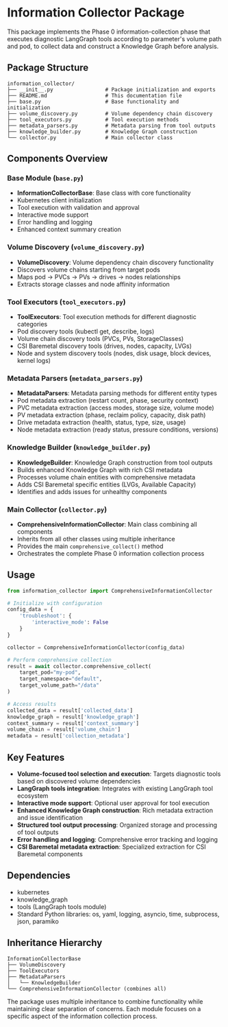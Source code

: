 # Information Collector Package

This package implements the Phase 0 information-collection phase that executes diagnostic LangGraph tools according to parameter's volume path and pod, to collect data and construct a Knowledge Graph before analysis.

## Package Structure

```
information_collector/
├── __init__.py                 # Package initialization and exports
├── README.md                   # This documentation file
├── base.py                     # Base functionality and initialization
├── volume_discovery.py         # Volume dependency chain discovery
├── tool_executors.py           # Tool execution methods
├── metadata_parsers.py         # Metadata parsing from tool outputs
├── knowledge_builder.py        # Knowledge Graph construction
└── collector.py                # Main collector class
```

## Components Overview

### Base Module (`base.py`)
- **InformationCollectorBase**: Base class with core functionality
- Kubernetes client initialization
- Tool execution with validation and approval
- Interactive mode support
- Error handling and logging
- Enhanced context summary creation

### Volume Discovery (`volume_discovery.py`)
- **VolumeDiscovery**: Volume dependency chain discovery functionality
- Discovers volume chains starting from target pods
- Maps pod → PVCs → PVs → drives → nodes relationships
- Extracts storage classes and node affinity information

### Tool Executors (`tool_executors.py`)
- **ToolExecutors**: Tool execution methods for different diagnostic categories
- Pod discovery tools (kubectl get, describe, logs)
- Volume chain discovery tools (PVCs, PVs, StorageClasses)
- CSI Baremetal discovery tools (drives, nodes, capacity, LVGs)
- Node and system discovery tools (nodes, disk usage, block devices, kernel logs)

### Metadata Parsers (`metadata_parsers.py`)
- **MetadataParsers**: Metadata parsing methods for different entity types
- Pod metadata extraction (restart count, phase, security context)
- PVC metadata extraction (access modes, storage size, volume mode)
- PV metadata extraction (phase, reclaim policy, capacity, disk path)
- Drive metadata extraction (health, status, type, size, usage)
- Node metadata extraction (ready status, pressure conditions, versions)

### Knowledge Builder (`knowledge_builder.py`)
- **KnowledgeBuilder**: Knowledge Graph construction from tool outputs
- Builds enhanced Knowledge Graph with rich CSI metadata
- Processes volume chain entities with comprehensive metadata
- Adds CSI Baremetal specific entities (LVGs, Available Capacity)
- Identifies and adds issues for unhealthy components

### Main Collector (`collector.py`)
- **ComprehensiveInformationCollector**: Main class combining all components
- Inherits from all other classes using multiple inheritance
- Provides the main `comprehensive_collect()` method
- Orchestrates the complete Phase 0 information collection process

## Usage

```python
from information_collector import ComprehensiveInformationCollector

# Initialize with configuration
config_data = {
    'troubleshoot': {
        'interactive_mode': False
    }
}

collector = ComprehensiveInformationCollector(config_data)

# Perform comprehensive collection
result = await collector.comprehensive_collect(
    target_pod="my-pod",
    target_namespace="default",
    target_volume_path="/data"
)

# Access results
collected_data = result['collected_data']
knowledge_graph = result['knowledge_graph']
context_summary = result['context_summary']
volume_chain = result['volume_chain']
metadata = result['collection_metadata']
```

## Key Features

- **Volume-focused tool selection and execution**: Targets diagnostic tools based on discovered volume dependencies
- **LangGraph tools integration**: Integrates with existing LangGraph tool ecosystem
- **Interactive mode support**: Optional user approval for tool execution
- **Enhanced Knowledge Graph construction**: Rich metadata extraction and issue identification
- **Structured tool output processing**: Organized storage and processing of tool outputs
- **Error handling and logging**: Comprehensive error tracking and logging
- **CSI Baremetal metadata extraction**: Specialized extraction for CSI Baremetal components

## Dependencies

- kubernetes
- knowledge_graph
- tools (LangGraph tools module)
- Standard Python libraries: os, yaml, logging, asyncio, time, subprocess, json, paramiko

## Inheritance Hierarchy

```
InformationCollectorBase
├── VolumeDiscovery
├── ToolExecutors  
├── MetadataParsers
│   └── KnowledgeBuilder
└── ComprehensiveInformationCollector (combines all)
```

The package uses multiple inheritance to combine functionality while maintaining clear separation of concerns. Each module focuses on a specific aspect of the information collection process.
